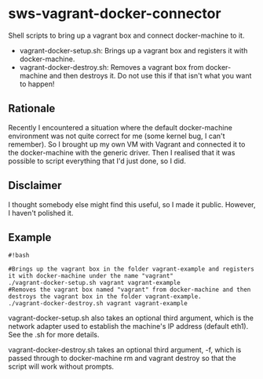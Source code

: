 # sws-vagrant-docker-connector #

Shell scripts to bring up a vagrant box and connect docker-machine to it.

* vagrant-docker-setup.sh: Brings up a vagrant box and registers it with docker-machine.
* vagrant-docker-destroy.sh: Removes a vagrant box from docker-machine and then destroys it. Do not use this if that isn't what you want to happen!

## Rationale ##

Recently I encountered a situation where the default docker-machine environment was not quite correct for me (some kernel bug, I can't remember). So I brought up my own VM with Vagrant and connected it to the docker-machine with the generic driver. Then I realised that it was possible to script everything that I'd just done, so I did.

## Disclaimer ##

I thought somebody else might find this useful, so I made it public. However, I haven't polished it.

## Example ##


```
#!bash

#Brings up the vagrant box in the folder vagrant-example and registers it with docker-machine under the name "vagrant"
./vagrant-docker-setup.sh vagrant vagrant-example
#Removes the vagrant box named "vagrant" from docker-machine and then destroys the vagrant box in the folder vagrant-example.
./vagrant-docker-destroy.sh vagrant vagrant-example
```


vagrant-docker-setup.sh also takes an optional third argument, which is the network adapter used to establish the machine's IP address (default eth1). See the .sh for more details.

vagrant-docker-destroy.sh takes an optional third argument, -f, which is passed through to docker-machine rm and vagrant destroy so that the script will work without prompts.